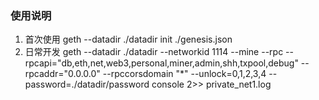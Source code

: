 ### 使用说明
1. 首次使用
geth --datadir ./datadir init ./genesis.json
2. 日常开发 
geth --datadir ./datadir --networkid 1114 --mine --rpc --rpcapi="db,eth,net,web3,personal,miner,admin,shh,txpool,debug" --rpcaddr="0.0.0.0" --rpccorsdomain "*" --unlock=0,1,2,3,4 --password=./datadir/password console 2>> private_net1.log
